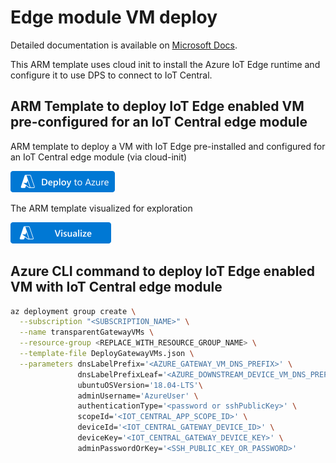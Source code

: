 # Edge module VM deploy

Detailed documentation is available on [Microsoft Docs](https://docs.microsoft.com/azure/iot-edge/how-to-install-iot-edge-ubuntuvm).

This ARM template uses cloud init to install the Azure IoT Edge runtime and configure it to use DPS to connect to IoT Central.

## ARM Template to deploy IoT Edge enabled VM pre-configured for an IoT Central edge module

ARM template to deploy a VM with IoT Edge pre-installed and configured for an IoT Central edge module (via cloud-init)

<a href="https://portal.azure.com/#create/Microsoft.Template/uri/https%3A%2F%2Fraw.githubusercontent.com%2FAzure-Samples%2Fiot-central-docs-samples%2Fmaster%2Ftransparent-gateway%2FDeployGatewayVMs.json" target="_blank">
    <img src="https://raw.githubusercontent.com/Azure/azure-quickstart-templates/master/1-CONTRIBUTION-GUIDE/images/deploytoazure.png" />
</a>

The ARM template visualized for exploration

<a href="http://armviz.io/#/?load=https%3A%2F%2Fraw.githubusercontent.com%2FAzure-Samples%2Fiot-central-docs-samples%2Fmaster%2Ftransparent-gateway%2FDeployGatewayVMs.json" target="_blank">
    <img src="https://raw.githubusercontent.com/Azure/azure-quickstart-templates/master/1-CONTRIBUTION-GUIDE/images/visualizebutton.png" /></a>

## Azure CLI command to deploy IoT Edge enabled VM with IoT Central edge module

```bash
az deployment group create \
  --subscription "<SUBSCRIPTION_NAME>" \
  --name transparentGatewayVMs \
  --resource-group <REPLACE_WITH_RESOURCE_GROUP_NAME> \
  --template-file DeployGatewayVMs.json \
  --parameters dnsLabelPrefix='<AZURE_GATEWAY_VM_DNS_PREFIX>' \
               dnsLabelPrefixLeaf='<AZURE_DOWNSTREAM_DEVICE_VM_DNS_PREFIX>' \
               ubuntuOSVersion='18.04-LTS'\
               adminUsername='AzureUser' \
               authenticationType='<password or sshPublicKey>' \
               scopeId='<IOT_CENTRAL_APP_SCOPE_ID>' \
               deviceId='<IOT_CENTRAL_GATEWAY_DEVICE_ID>' \
               deviceKey='<IOT_CENTRAL_GATEWAY_DEVICE_KEY>' \
               adminPasswordOrKey='<SSH_PUBLIC_KEY_OR_PASSWORD>'
```
